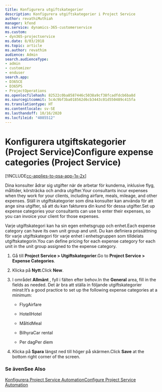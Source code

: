 ```yaml
---
title: Konfigurera utgiftskategorier
description: Konfigurera utgiftskategorier i Project Service
author: revathiMuthiah
manager: kfend
ms.service: dynamics-365-customerservice
ms.custom:
- dyn365-projectservice
ms.date: 8/03/2018
ms.topic: article
ms.author: revathim
audience: Admin
search.audienceType:
- admin
- customizer
- enduser
search.app:
- D365CE
- D365PS
- ProjectOperations
ms.openlocfilehash: 82522c0ba8587446c5038a9cf38fcadfdcb6ba8d
ms.sourcegitcommit: 5c4c9bf3ba018562d6cb3443c01d550489c415fa
ms.translationtype: HT
ms.contentlocale: sv-SE
ms.lasthandoff: 10/16/2020
ms.locfileid: "4085512"
---
```

# <a name="configure-expense-categories-project-service"></a><span data-ttu-id="31307-103">Konfigurera utgiftskategorier (Project Service)</span><span class="sxs-lookup"><span data-stu-id="31307-103">Configure expense categories (Project Service)</span></span>

[!INCLUDE[cc-applies-to-psa-app-1x-2x](../includes/cc-applies-to-psa-app-1x-2x.md)]

<span data-ttu-id="31307-104">Dina konsulter ådrar sig utgifter när de arbetar för kunderna, inklusive flyg, måltider, körsträcka och andra utgifter.</span><span class="sxs-lookup"><span data-stu-id="31307-104">Your consultants incur expenses when they work for your clients, including airfare, meals, mileage, and other expenses.</span></span> <span data-ttu-id="31307-105">Ställ in utgiftskategorier som dina konsulter kan använda för att ange sina utgifter, så att du kan fakturera din kund för dessa utgifter.</span><span class="sxs-lookup"><span data-stu-id="31307-105">Set up expense categories your consultants can use to enter their expenses, so you can invoice your client for those expenses.</span></span>  
  
<span data-ttu-id="31307-106">Varje utgiftskategori kan ha sin egen enhetsgrupp och enhet.</span><span class="sxs-lookup"><span data-stu-id="31307-106">Each expense category can have its own unit group and unit.</span></span> <span data-ttu-id="31307-107">Du kan definiera prissättning för varje utgiftskategori för varje enhet i enhetsgruppen som tilldelats utgiftskategorin.</span><span class="sxs-lookup"><span data-stu-id="31307-107">You can define pricing for each expense category for each unit in the unit group assigned to the expense category.</span></span>  
  
1.  <span data-ttu-id="31307-108">Gå till **Project Service > Utgiftskategorier**.</span><span class="sxs-lookup"><span data-stu-id="31307-108">Go to **Project Service > Expense Categories**.</span></span>  
  
2.  <span data-ttu-id="31307-109">Klicka på **Nytt**.</span><span class="sxs-lookup"><span data-stu-id="31307-109">Click **New**.</span></span>  
  
3.  <span data-ttu-id="31307-110">I området **Allmänt** , fyll i fälten efter behov.</span><span class="sxs-lookup"><span data-stu-id="31307-110">In the **General** area, fill in the fields as needed.</span></span> <span data-ttu-id="31307-111">Det är bra att ställa in följande utgiftskategorier minst:</span><span class="sxs-lookup"><span data-stu-id="31307-111">It’s a good practice to set up the following expense categories at a minimum:</span></span>  
  
    -   <span data-ttu-id="31307-112">Flyg</span><span class="sxs-lookup"><span data-stu-id="31307-112">Airfare</span></span>  
  
    -   <span data-ttu-id="31307-113">Hotell</span><span class="sxs-lookup"><span data-stu-id="31307-113">Hotel</span></span>  
  
    -   <span data-ttu-id="31307-114">Måltid</span><span class="sxs-lookup"><span data-stu-id="31307-114">Meal</span></span>  
  
    -   <span data-ttu-id="31307-115">Bilhyra</span><span class="sxs-lookup"><span data-stu-id="31307-115">Car rental</span></span>  
  
    -   <span data-ttu-id="31307-116">Per dag</span><span class="sxs-lookup"><span data-stu-id="31307-116">Per diem</span></span>  
  
4.  <span data-ttu-id="31307-117">Klicka på **Spara** längst ned till höger på skärmen.</span><span class="sxs-lookup"><span data-stu-id="31307-117">Click **Save** at the bottom right corner of the screen.</span></span>  
  
### <a name="see-also"></a><span data-ttu-id="31307-118">Se även</span><span class="sxs-lookup"><span data-stu-id="31307-118">See Also</span></span>  
 [<span data-ttu-id="31307-119">Konfigurera Project Service Automation</span><span class="sxs-lookup"><span data-stu-id="31307-119">Configure Project Service Automation</span></span>](../psa/configure.md)
